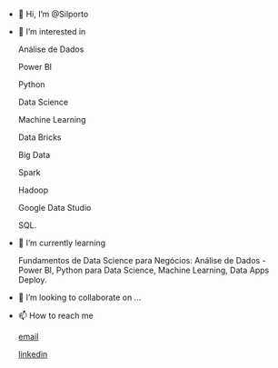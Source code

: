 - 👋 Hi, I’m @Silporto
- 👀 I’m interested in 

     Análise de Dados
     
     Power BI
     
     Python
     
     Data Science
     
     Machine Learning
     
     Data Bricks
     
     Big Data
     
     Spark
     
     Hadoop
     
     Google Data Studio
     
     SQL.
   
- 🌱 I’m currently learning 

     Fundamentos de Data Science para Negócios:
     Análise de Dados - Power BI,
     Python para Data Science,
     Machine Learning,
     Data Apps Deploy.
        
- 💞️ I’m looking to collaborate on ...
- 📫 How to reach me 

     [email](sil.porto09@gmail.com)
     
     
     [linkedin](https://www.linkedin.com/in/silvana-porto/)

  




<!---
Silporto/Silporto is a ✨ special ✨ repository because its `README.md` (this file) appears on your GitHub profile.
You can click the Preview link to take a look at your changes.
--->
